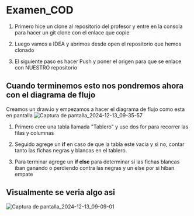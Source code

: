 # Examen_COD

1. Primero hice un clone al repositorio del profesor y entre en la consola para hacer un git clone con el enlace que copie

2. Luego vamos a IDEA y abrimos desde open el repositorio que hemos clonado

3. El siguiente paso es hacer Push y poner el origen para que se enlace con NUESTRO repositorio

## Cuando terminemos esto nos pondremos ahora con el diagrama de flujo

Creamos un draw.io y empezamos a hacer el diagrama de flujo como esta en pantalla
![Captura de pantalla_2024-12-13_09-35-57](https://github.com/user-attachments/assets/6ef9b28d-5160-4edb-9019-5fef78ab905b)

1. Primero cree una tabla llamada "Tablero" y use dos for para recorrer las filas y columnas 

2. Seguido agrege un **if** en caso de que la tabla este vacia y si no, contar tanto las fichas negras y blancas en el tablero.

3. Para terminar agrege un **if else** para determinar si las fichas blancas iban ganando o perdiendo contra las negras y un else por si hiban empate

## Visualmente se veria algo asi

![Captura de pantalla_2024-12-13_09-09-01](https://github.com/user-attachments/assets/d7b07ae2-8e27-4e6d-93d3-a32c5c3968e7)

